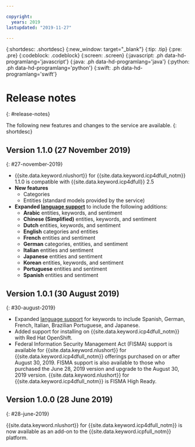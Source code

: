 ```yaml
---

copyright:
  years: 2019
lastupdated: "2019-11-27"

---
```


{:shortdesc: .shortdesc}
{:new_window: target="_blank"}
{:tip: .tip}
{:pre: .pre}
{:codeblock: .codeblock}
{:screen: .screen}
{:javascript: .ph data-hd-programlang='javascript'}
{:java: .ph data-hd-programlang='java'}
{:python: .ph data-hd-programlang='python'}
{:swift: .ph data-hd-programlang='swift'}

# Release notes
{: #release-notes}

The following new features and changes to the service are available.
{: shortdesc}

## Version 1.1.0 (27 November 2019)
{: #27-november-2019}

- {{site.data.keyword.nlushort}} for {{site.data.keyword.icp4dfull_notm}} 1.1.0 is compatible with {{site.data.keyword.icp4dfull}} 2.5
- **New features**
  - Categories
  - Entities (standard models provided by the service)
- **Expanded [language support](/docs/services/natural-language-understanding-data?topic=natural-language-understanding-data-language-support)** to include the following additions:
  - **Arabic** entities, keywords, and sentiment
  - **Chinese (Simplified)** entities, keywords, and sentiment
  - **Dutch** entities, keywords, and sentiment
  - **English** categories and entities
  - **French** entities and sentiment
  - **German** categories, entities, and sentiment
  - **Italian** entities and sentiment
  - **Japanese** entities and sentiment
  - **Korean** entities, keywords, and sentiment
  - **Portuguese** entities and sentiment
  - **Spanish** entities and sentiment

## Version 1.0.1 (30 August 2019)
{: #30-august-2019}

- Expanded [language support](/docs/services/natural-language-understanding-data?topic=natural-language-understanding-data-language-support) for keywords to include Spanish, German, French, Italian, Brazilian Portuguese, and Japanese.
- Added support for installing on {{site.data.keyword.icp4dfull_notm}} with Red Hat OpenShift.
- Federal Information Security Management Act (FISMA) support is available for {{site.data.keyword.nlushort}} for {{site.data.keyword.icp4dfull_notm}} offerings purchased on or after August 30, 2019. FISMA support is also available to those who purchased the June 28, 2019 version and upgrade to the August 30, 2019 version. {{site.data.keyword.nlushort}} for {{site.data.keyword.icp4dfull_notm}} is FISMA High Ready.

## Version 1.0.0 (28 June 2019)
{: #28-june-2019}

{{site.data.keyword.nlushort}} for {{site.data.keyword.icp4dfull_notm}} is now available as an add-on to the {{site.data.keyword.icpfull_notm}} platform.

